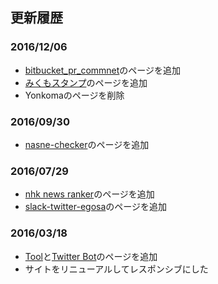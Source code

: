 更新履歴
----

### 2016/12/06
* [bitbucket_pr_commnet](/tool#bitbucket-pr-commnet)のページを追加
* [みくもスタンプ](/web#mikumo-stamp)のページを追加
* Yonkomaのページを削除

### 2016/09/30
* [nasne-checker](/tool#nasne-checker)のページを追加

### 2016/07/29
* [nhk news ranker](/twitterbot/#nhk_news_ranker)のページを追加
* [slack-twitter-egosa](/tool#slack-twitter-egosa)のページを追加

### 2016/03/18
* [Tool](/tool)と[Twitter Bot](/twitterbot)のページを追加
* サイトをリニューアルしてレスポンシブにした

<!--
### 2016/02/14
* [Whisper Button](http://abcang.net/chrome#whisper_button)を更新

### 2015/12/31
* [SteamTrend](/desktop#SteamTrend)を公開

### 2015/08/13
* [Ika-Ring-Extender](/userscript#ika_ring_extender)を追加

### 2015/07/15
* Gruppi閉鎖に伴い、ページを削除

### 2015/01/05
* [棒読みちゃんforツイキャス](/chrome#bouyomi_for_twicas)を更新

### 2014/11/30
* 更新履歴を載せるようにした
* [みくもファンクラブ](/web#mikumo)を設置

-->

